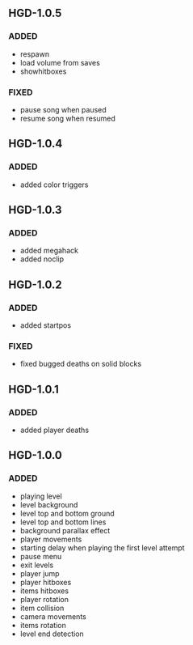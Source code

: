 ## HGD-1.0.5
### ADDED
- respawn
- load volume from saves
- showhitboxes
### FIXED
- pause song when paused
- resume song when resumed

## HGD-1.0.4
### ADDED
- added color triggers

## HGD-1.0.3
### ADDED
- added megahack
- added noclip

## HGD-1.0.2
### ADDED
- added startpos
### FIXED
- fixed bugged deaths on solid blocks

## HGD-1.0.1
### ADDED
- added player deaths

## HGD-1.0.0
### ADDED
- playing level
- level background
- level top and bottom ground
- level top and bottom lines
- background parallax effect
- player movements
- starting delay when playing the first level attempt
- pause menu
- exit levels
- player jump
- player hitboxes
- items hitboxes
- player rotation
- item collision
- camera movements
- items rotation
- level end detection
